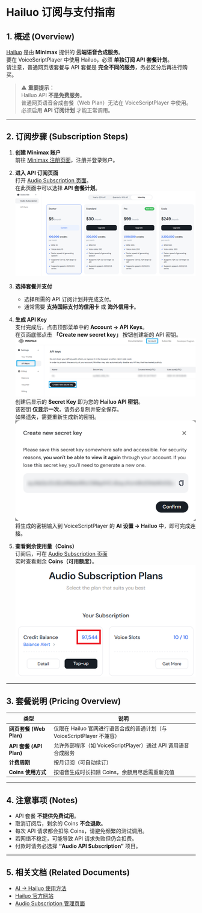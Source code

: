 # Hailuo 订阅与支付指南

## 1. 概述 (Overview)
[Hailuo](https://www.minimax.io/audio) 是由 **Minimax** 提供的 **云端语音合成服务**。  
要在 VoiceScriptPlayer 中使用 Hailuo，必须 **单独订阅 API 套餐计划**。  
请注意，普通网页版套餐与 API 套餐是 **完全不同的服务**，务必区分后再进行购买。

> ⚠️ **重要提示：**  
> Hailuo API **不是免费服务**。  
> 普通网页语音合成套餐（Web Plan）无法在 VoiceScriptPlayer 中使用。  
> 必须启用 **API 订阅计划** 才能正常调用。

---

## 2. 订阅步骤 (Subscription Steps)

1. **创建 Minimax 账户**  
   前往 [Minimax 注册页面](https://www.minimax.io/audio)，注册并登录账户。

2. **进入 API 订阅页面**  
   打开 [Audio Subscription 页面](https://platform.minimax.io/subscribe/audio-subscription)。  
   在此页面中可以选择 **API 套餐计划**。  
   ![hailuo-subscription](../images/hailuo_subscription.png)

3. **选择套餐并支付**  
   - 选择所需的 API 订阅计划并完成支付。  
   - 通常需要 **支持国际支付的信用卡** 或 **海外信用卡**。

4. **生成 API Key**  
   支付完成后，点击顶部菜单中的 **Account → API Keys**。  
   在页面底部点击 **「Create new secret key」** 按钮创建新的 API 密钥。  
   ![hailuo-create-key](../images/hailuo_create_key.png)  
   创建后显示的 **Secret Key** 即为您的 **Hailuo API 密钥**。  
   该密钥 **仅显示一次**，请务必复制并安全保存。  
   如果遗失，需要重新生成新的密钥。  
   ![hailuo-key-dialog](../images/hailuo_key_dialog.png)  
   将生成的密钥输入到 VoiceScriptPlayer 的 **AI 设置 → Hailuo** 中，即可完成连接。

5. **查看剩余使用量（Coins）**  
   订阅后，可在 [Audio Subscription 页面](https://platform.minimax.io/subscribe/audio-subscription)  
   实时查看剩余 **Coins（可用额度）**。  
   ![hailuo-remaincoin](../images/hailuo-remaincoin.png)

---

## 3. 套餐说明 (Pricing Overview)

| 类型 | 说明 |
|------|------|
| **网页套餐 (Web Plan)** | 仅限在 Hailuo 官网进行语音合成的普通计划（与 VoiceScriptPlayer 不兼容） |
| **API 套餐 (API Plan)** | 允许外部程序（如 VoiceScriptPlayer）通过 API 调用语音合成服务 |
| **计费周期** | 按月订阅（可自动续订） |
| **Coins 使用方式** | 按语音生成时长扣除 Coins，余额用尽后需重新充值 |

---

## 4. 注意事项 (Notes)
- API 套餐 **不提供免费试用**。  
- 取消订阅后，剩余的 Coins **不会退款**。  
- 每次 API 请求都会扣除 Coins，请避免频繁的测试调用。  
- 若网络不稳定，可能导致 API 请求失败但仍会扣费。  
- 付款时请务必选择 **“Audio API Subscription”** 项目。

---

## 5. 相关文档 (Related Documents)
- [AI → Hailuo 使用方法](../ai/hailuo.md)  
- [Hailuo 官方网站](https://www.minimax.io/audio)  
- [Audio Subscription 管理页面](https://platform.minimax.io/subscribe/audio-subscription)
